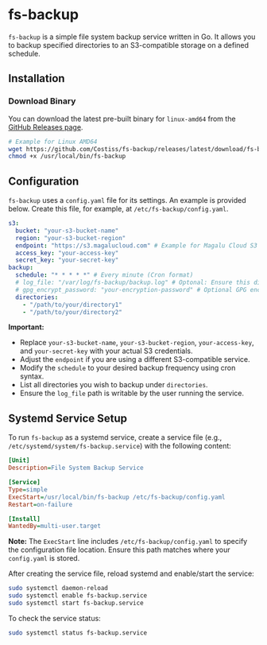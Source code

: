 # fs-backup

`fs-backup` is a simple file system backup service written in Go. It allows you to backup specified directories to an S3-compatible storage on a defined schedule.

## Installation

### Download Binary

You can download the latest pre-built binary for `linux-amd64` from the [GitHub Releases page](https://github.com/Costiss/fs-backup/releases/latest).

```bash
# Example for Linux AMD64
wget https://github.com/Costiss/fs-backup/releases/latest/download/fs-backup-linux-amd64 -O /usr/local/bin/fs-backup
chmod +x /usr/local/bin/fs-backup
```

## Configuration

`fs-backup` uses a `config.yaml` file for its settings. An example is provided below. Create this file, for example, at `/etc/fs-backup/config.yaml`.

```yaml
s3:
  bucket: "your-s3-bucket-name"
  region: "your-s3-bucket-region"
  endpoint: "https://s3.magalucloud.com" # Example for Magalu Cloud S3
  access_key: "your-access-key"
  secret_key: "your-secret-key"
backup:
  schedule: "* * * * *" # Every minute (Cron format)
  # log_file: "/var/log/fs-backup/backup.log" # Optonal: Ensure this directory exists and is writable
  # gpg_encrypt_password: "your-encryption-password" # Optional GPG encryption password
  directories:
    - "/path/to/your/directory1"
    - "/path/to/your/directory2"
```

**Important:**

- Replace `your-s3-bucket-name`, `your-s3-bucket-region`, `your-access-key`, and `your-secret-key` with your actual S3 credentials.
- Adjust the `endpoint` if you are using a different S3-compatible service.
- Modify the `schedule` to your desired backup frequency using cron syntax.
- List all directories you wish to backup under `directories`.
- Ensure the `log_file` path is writable by the user running the service.

## Systemd Service Setup

To run `fs-backup` as a systemd service, create a service file (e.g., `/etc/systemd/system/fs-backup.service`) with the following content:

```ini
[Unit]
Description=File System Backup Service

[Service]
Type=simple
ExecStart=/usr/local/bin/fs-backup /etc/fs-backup/config.yaml
Restart=on-failure

[Install]
WantedBy=multi-user.target
```

**Note:** The `ExecStart` line includes `/etc/fs-backup/config.yaml` to specify the configuration file location. Ensure this path matches where your `config.yaml` is stored.

After creating the service file, reload systemd and enable/start the service:

```bash
sudo systemctl daemon-reload
sudo systemctl enable fs-backup.service
sudo systemctl start fs-backup.service
```

To check the service status:

```bash
sudo systemctl status fs-backup.service
```
